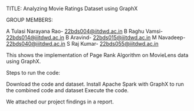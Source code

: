 TITLE: Analyzing Movie Ratings Dataset using GraphX

GROUP MEMBERS:

A Tulasi Narayana Rao- 22bds004@iitdwd.ac.in
B Raghu Vamsi- 22bds014@iiitdwd.ac.in
B Aravind- 22bds015@iiitdwd.ac.in
M Navadeep- 22bds040@iiitdwd.ac.in 
S Raj Kumar- 22bds055@iiitdwd.ac.in

This shows the implementation of Page Rank Algorithm on MovieLens data using GraphX.

Steps to run the code:

Download the code and dataset.
Install Apache Spark with GraphX to run the combined code and dataset
Execute the code.

We attached our project findings in a report.
